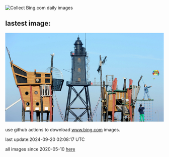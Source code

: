![Collect Bing.com daily images](https://github.com/counter2015/bing-daily-images/workflows/Collect%20Bing.com%20daily%20images/badge.svg)
## lastest image:
![](images/img.jpg)

use github actions to download www.bing.com images.

last update:2024-09-20 02:08:17 UTC

all images since 2020-05-10 [here](https://github.com/counter2015/bing-daily-images/tree/master/images) 
